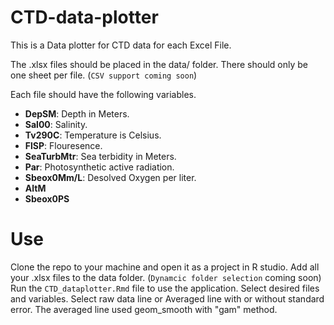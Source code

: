 # CTD-data-plotter

This is a Data plotter for CTD data for each Excel File.

The .xlsx files should be placed in the data/ folder.
There should only be one sheet per file.
(`CSV support coming soon`)

Each file should have the following variables.

-   **DepSM**: Depth in Meters.
-   **Sal00**: Salinity.
-   **Tv290C**: Temperature is Celsius.
-   **FlSP**: Flouresence.
-   **SeaTurbMtr**: Sea terbidity in Meters.
-   **Par**: Photosynthetic active radiation.
-   **Sbeox0Mm/L**: Desolved Oxygen per liter.
-   **AltM**
-   **Sbeox0PS**

# Use

Clone the repo to your machine and open it as a project in R studio.
Add all your .xlsx files to the data folder.
(`Dynamcic folder selection` coming soon) Run the `CTD_dataplotter.Rmd` file to use the application.
Select desired files and variables.
Select raw data line or Averaged line with or without standard error.
The averaged line used geom_smooth with "gam" method.
